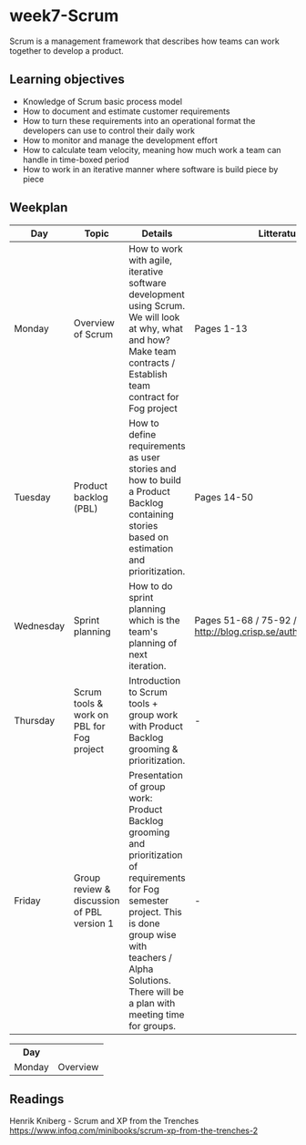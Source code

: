 # week7-Scrum
Scrum is a management framework that describes how teams can work together to develop a product.

## Learning objectives
- Knowledge of Scrum basic process model
- How to document and estimate customer requirements
- How to turn these requirements into an operational format the developers can use to control their daily work
- How to monitor and manage the development effort 
- How to calculate team velocity, meaning how much work a team can handle in time-boxed period
- How to work in an iterative manner where software is build piece by piece

## Weekplan
Day | Topic | Details | Litterature
---|---|---|---
Monday | Overview of Scrum | How to work with agile, iterative software development using Scrum. We will look at why, what and how? Make team contracts / Establish team contract for Fog project | Pages 1-13
Tuesday | Product backlog (PBL) | How to define requirements as user stories and how to build a Product Backlog containing stories based on estimation and prioritization. | Pages 14-50  
Wednesday | Sprint planning | How to do sprint planning which is the team's planning of next iteration. | Pages 51-68 / 75-92 / Video: http://blog.crisp.se/author/henrikkniberg
Thursday | Scrum tools & work on PBL for Fog project | Introduction to Scrum tools + group work with Product Backlog grooming & prioritization. | -
Friday | Group review & discussion of PBL version 1 | Presentation of group work: Product Backlog grooming and prioritization of requirements for Fog semester project. This is done group wise with teachers / Alpha Solutions. There will be a plan with meeting time for groups. | -

<table>
	<tr>
		<th>Day</th>
		<th></th>
    </tr>
	<tr>
		<td>Monday</td>
		<td>Overview</td>	
	</tr>
</table>

## Readings
Henrik Kniberg - Scrum and XP from the Trenches
https://www.infoq.com/minibooks/scrum-xp-from-the-trenches-2
